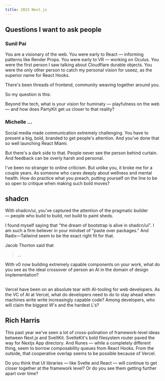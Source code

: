 ```yaml
---
title: 2023 Next.js
---
```


## Questions I want to ask people

### Sunil Pai

You are a visionary of the web.
You were early to React — informing patterns like Render Props.
You were early to VR — working on Oculus.
You were the first person I saw talking about Cloudflare durable objects.
You were the only other person to catch my personal vision for useez, as the superior name for React Hooks.

There's been threads of frontend, community weaving together around you.

So my question is this:

Beyond the tech, what is your vision for huminaty — playfulness on the web — and how does PartyKit get us closer to that reality?

### Michelle …

Social media made communication extremely challenging.
You have to present a big, bold, branded to get people's attention.
And you've done that so well launching React Miami.

But there's a dark side to that.
People never see the person behind curtain. And feedback can be overly harsh and personal.

I've been no stranger to online criticism. But unlike you, it broke me for a couple years.
As someone who cares deeply about wellness and mental health. How do practice what you preach, putting yourself on the line to be so open to critique when making such bold moves?

## shadcn

With shadcn/ui, you've captured the attention of the pragmatic builder — people who build to build, not build to paint sheds.

I found myself saying that "the dream of bootstrap is alive in shadcn/ui". 
I am such a firm believer in your mindset of "paste over packages." And Radix—Tailwind seem to be the exact right fit for that.

Jacob Thorton said that
> …

With v0 now building extremely capable components on your work, what do you see as the ideal crossover of person an AI in the domain of design implementation?

## 

Vercel have been on an absolute tear with AI-tooling for web developers.
As the VC of AI at Vercel, what do developers need to do to stay ahead when machines write write increasingly capable code? Among developers, who will claim the biggest W's and the hardest L's?

## Rich Harris

This past year we've seen a lot of cross-polination of framework-level ideas between Next.js and SveltKit.
SvelteKit's bold filesystem router paved the way for Nextjs App directory. And Runes — while a completely different thing, seem to borrow composability queues from React Hooks.
From the outside, that cooperative overlap seems to be possible because of Vercel.

Do you think that UI libraries — like Svelte and React — will continue to get closer together at the framework level? Or do you see them getting further apart over time?